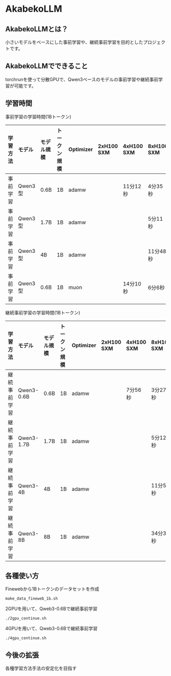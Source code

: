 # AkabekoLLM

## AkabekoLLMとは？

小さいモデルをベースにした事前学習や、継続事前学習を目的としたプロジェクトです。　

## AkabekoLLMでできること

torchrunを使って分散GPUで、Qwen3ベースのモデルの事前学習や継続事前学習が可能です。

## 学習時間

事前学習の学習時間(1Bトークン)

|学習方法|モデル|モデル規模|トークン規模|Optimizer|2xH100 SXM|4xH100 SXM|8xH100 SXM|バッチサイズ|Storage容量|
|:--|:--|:--|:--|:--|:--|:--|:--|:--|:--|
|事前学習|Qwen3型|0.6B|1B|adamw||11分12秒|4分35秒|16|<100GB|
|事前学習|Qwen3型|1.7B|1B|adamw|||5分11秒|16|<100GB|
|事前学習|Qwen3型|4B|1B|adamw|||11分48秒|8|<100GB|
|事前学習|Qwen3型|0.6B|1B|muon||14分10秒|6分6秒|16|<100GB|

継続事前学習の学習時間(1Bトークン)

|学習方法|モデル|モデル規模|トークン規模|Optimizer|2xH100 SXM|4xH100 SXM|8xH100 SXM|バッチサイズ|Storage容量|
|:--|:--|:--|:--|:--|:--|:--|:--|:--|:--|
|継続事前学習|Qwen3-0.6B|0.6B|1B|adamw||7分56秒|3分27秒|16|<100GB|
|継続事前学習|Qwen3-1.7B|1.7B|1B|adamw|||5分12秒|16|<100GB|
|継続事前学習|Qwen3-4B|4B|1B|adamw|||11分51秒|8|<100GB|
|継続事前学習|Qwen3-8B|8B|1B|adamw|||34分33秒|2|>150GB|



## 各種使い方

Finewebから1Bトークンのデータセットを作成

```
make_data_fineweb_1b.sh
```

2GPUを用いて、Qweb3-0.6Bで継続事前学習

```
./2gpu_continue.sh
```

4GPUを用いて、Qweb3-0.6Bで継続事前学習

```
./4gpu_continue.sh
```

## 今後の拡張

各種学習方法手法の安定化を目指す
